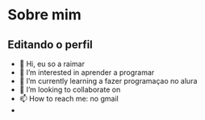 # Sobre mim
## Editando o  perfil 

-  👋 Hi, eu so a  raimar
- 👀 I’m interested  in aprender a programar 
- 🌱 I’m currently learning a fazer  programaçao no alura  
- 💞️ I’m looking to collaborate on 
- 📫 How to reach me: no gmail
-
<!---
raimarsharlin123456789/raimarsharlin123456789 is a ✨ special ✨ repository because its `README.md` (this file) appears on your GitHub profile.
You can click the Preview link to take a look at your changes.
--->

